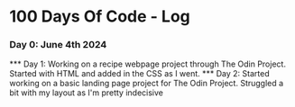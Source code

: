 # 100 Days Of Code - Log

### Day 0: June 4th 2024 

*** Day 1: Working on a recipe webpage project through The Odin Project. Started with HTML and added in the CSS as I went. 
*** Day 2: Started working on a basic landing page project for The Odin Project. Struggled a bit with my layout as I'm pretty indecisive
